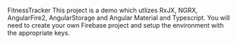 FitnessTracker
This project is a demo which utlizes RxJX, NGRX, AngularFire2, AngularStorage and Angular Material and Typescript. You will need to create your own Firebase project and setup the environment with the appropriate keys.
